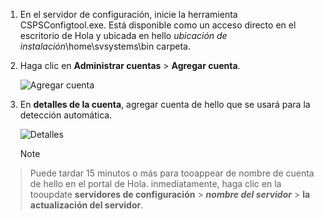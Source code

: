 1. En el servidor de configuración, inicie la herramienta CSPSConfigtool.exe. Está disponible como un acceso directo en el escritorio de Hola y ubicada en hello *ubicación de instalación*\home\svsystems\bin carpeta.
2. Haga clic en **Administrar cuentas** > **Agregar cuenta**.

    ![Agregar cuenta](./media/site-recovery-add-vcenter-account/credentials1.png)
3. En **detalles de la cuenta**, agregar cuenta de hello que se usará para la detección automática.

    ![Detalles](./media/site-recovery-add-vcenter-account/credentials2.png)

    > [!Note]
  > Puede tardar 15 minutos o más para tooappear de nombre de cuenta de hello en el portal de Hola. inmediatamente, haga clic en la tooupdate **servidores de configuración** > ***nombre del servidor*** > **la actualización del servidor**.
